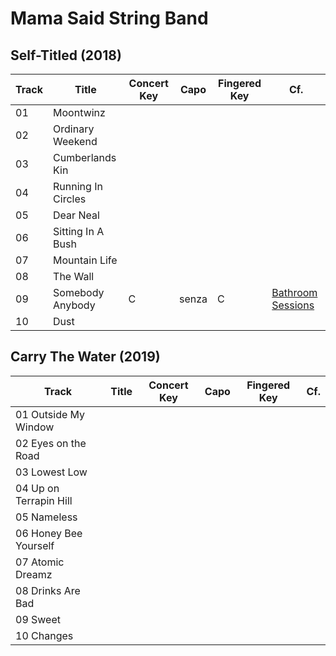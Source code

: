 # Mama Said String Band
## Self-Titled (2018)
| Track | Title | Concert Key | Capo | Fingered Key | Cf. |
| --- | --- | --- | --- | --- | --- |
| 01 | Moontwinz | | | | |
| 02 | Ordinary Weekend | | | | |
| 03 | Cumberlands Kin | | | | |
| 04 | Running In Circles | | | | |
| 05 | Dear Neal | | | | |
| 06 | Sitting In A Bush | | | | |
| 07 | Mountain Life | | | | |
| 08 | The Wall | | | | |
| 09 | Somebody Anybody | C | senza | C | [Bathroom Sessions](https://www.youtube.com/watch?v=X5FVCec5Jc8) |
| 10 | Dust | | | | |

## Carry The Water (2019)
| Track | Title | Concert Key | Capo | Fingered Key | Cf. |
| --- | --- | --- | --- | --- | --- |
| 01 Outside My Window |  |  |  |  |  |
| 02 Eyes on the Road |  |  |  |  |  |
| 03 Lowest Low |  |  |  |  |  |
| 04 Up on Terrapin Hill |  |  |  |  |  |
| 05 Nameless |  |  |  |  |  |
| 06 Honey Bee Yourself |  |  |  |  |  |
| 07 Atomic Dreamz |  |  |  |  |  |
| 08 Drinks Are Bad |  |  |  |  |  |
| 09 Sweet |  |  |  |  |  |
| 10 Changes |  |  |  |  |  |


